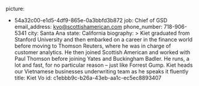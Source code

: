 picture:
  - 54a32c00-e1d5-4df9-865e-0a3bbfd3b872
job: Chief of GSD
email_address: kvo@scottishamerican.com
phone_number: 718-906-5341
city: Santa Ana
state: California
biography: >
  Kiet graduated from Stanford University and then embarked on a career in the finance world before
  moving to Thomson Reuters, where he was in charge of customer analytics. He then joined Scottish
  American and worked with Paul Thomson before joining Yates and Buckingham Badler. He runs, a lot and
  fast, for no particular reason – just like Forrest Gump. Kiet heads our Vietnamese businesses
  underwriting team as he speaks it fluently
title: Kiet Vo
id: c1ebbb9c-b26a-43eb-aa1c-ec5ec8893407
